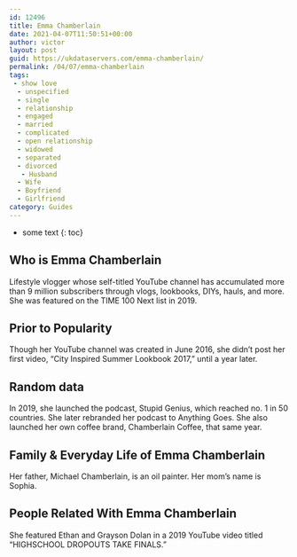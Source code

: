```yaml
---
id: 12496
title: Emma Chamberlain
date: 2021-04-07T11:50:51+00:00
author: victor
layout: post
guid: https://ukdataservers.com/emma-chamberlain/
permalink: /04/07/emma-chamberlain
tags:
 - show love
  - unspecified
  - single
  - relationship
  - engaged
  - married
  - complicated
  - open relationship
  - widowed
  - separated
  - divorced
   - Husband
  - Wife
  - Boyfriend
  - Girlfriend
category: Guides
---
```


* some text
{: toc}


## Who is Emma Chamberlain



Lifestyle vlogger whose self-titled YouTube channel has accumulated more than 9 million subscribers through vlogs, lookbooks, DIYs, hauls, and more. She was featured on the TIME 100 Next list in 2019. 

                
                
                
## Prior to Popularity



Though her YouTube channel was created in June 2016, she didn&#8217;t post her first video, &#8220;City Inspired Summer Lookbook 2017,&#8221; until a year later.

                
                
                
## Random data



In 2019, she launched the podcast, Stupid Genius, which reached no. 1 in 50 countries. She later rebranded her podcast to Anything Goes. She also launched her own coffee brand, Chamberlain Coffee, that same year. 

                
                
                
## Family & Everyday Life of Emma Chamberlain



Her father, Michael Chamberlain, is an oil painter. Her mom&#8217;s name is Sophia.

                
                
                
## People Related With Emma Chamberlain



She featured Ethan and Grayson Dolan in a 2019 YouTube video titled &#8220;HIGHSCHOOL DROPOUTS TAKE FINALS.&#8221; 

                
              
            
          
          
          